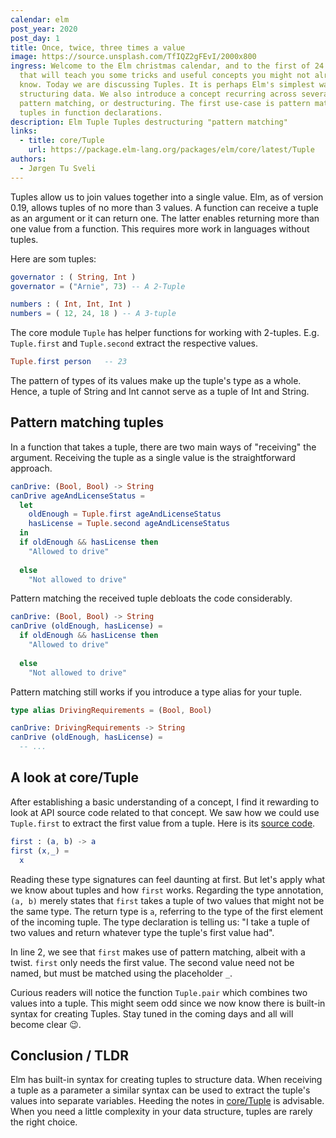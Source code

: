 ```yaml
---
calendar: elm
post_year: 2020
post_day: 1
title: Once, twice, three times a value
image: https://source.unsplash.com/TfIQZ2gFEvI/2000x800
ingress: Welcome to the Elm christmas calendar, and to the first of 24 articles
  that will teach you some tricks and useful concepts you might not already
  know. Today we are discussing Tuples. It is perhaps Elm's simplest way of
  structuring data. We also introduce a concept recurring across several days;
  pattern matching, or destructuring. The first use-case is pattern matching of
  tuples in function declarations.
description: Elm Tuple Tuples destructuring "pattern matching"
links:
  - title: core/Tuple
    url: https://package.elm-lang.org/packages/elm/core/latest/Tuple
authors:
  - Jørgen Tu Sveli
---
```

Tuples allow us to join values together into a single value. Elm, as of version 0.19, allows tuples of no more than 3 values. A function can receive a tuple as an argument or it can return one. The latter enables returning more than one value from a function. This requires more work in languages without tuples. 

Here are som tuples:

```elm
governator : ( String, Int )
governator = ("Arnie", 73) -- A 2-Tuple

numbers : ( Int, Int, Int )
numbers = ( 12, 24, 18 ) -- A 3-tuple

```

The core module `Tuple` has helper functions for working with 2-tuples. E.g. `Tuple.first` and `Tuple.second` extract the respective values. 

```elm
Tuple.first person   -- 23
```

The pattern of types of its values make up the tuple's type as a whole. Hence, a tuple of String and Int cannot serve as a tuple of Int and String.

## Pattern matching tuples

In a function that takes a tuple, there are two main ways of "receiving" the argument. Receiving the tuple as a single value is the straightforward approach.

```elm
canDrive: (Bool, Bool) -> String
canDrive ageAndLicenseStatus =
  let 
    oldEnough = Tuple.first ageAndLicenseStatus
    hasLicense = Tuple.second ageAndLicenseStatus
  in
  if oldEnough && hasLicense then
    "Allowed to drive"
    
  else
    "Not allowed to drive"
```

Pattern matching the received tuple debloats the code considerably.

```elm
canDrive: (Bool, Bool) -> String
canDrive (oldEnough, hasLicense) =
  if oldEnough && hasLicense then
    "Allowed to drive"
    
  else
    "Not allowed to drive"
```

Pattern matching still works if you introduce a type alias for your tuple.

```elm
type alias DrivingRequirements = (Bool, Bool)

canDrive: DrivingRequirements -> String
canDrive (oldEnough, hasLicense) =
  -- ...
```

## A look at core/Tuple

After establishing a basic understanding of a concept, I find it rewarding to look at API source code related to that concept. We saw how we could use `Tuple.first` to extract the first value from a tuple. Here is its [source code](https://github.com/elm/core/blob/master/src/Tuple.elm).

```elm
first : (a, b) -> a
first (x,_) =
  x
```

Reading these type signatures can feel daunting at first. But let's apply what we know about tuples and how `first` works. Regarding the type annotation, `(a, b)` merely states that `first` takes a tuple of two values that might not be the same type. The return type is `a`, referring to the type of the first element of the incoming tuple. The type declaration is telling us: "I take a tuple of two values and return whatever type the tuple's first value had".

In line 2, we see that `first` makes use of pattern matching, albeit with a twist. `first` only needs the first value. The second value need not be named, but must be matched using the placeholder `_`.

Curious readers will notice the function `Tuple.pair` which combines two values into a tuple. This might seem odd since we now know there is built-in syntax for creating Tuples. Stay tuned in the coming days and all will become clear 😉.

## Conclusion / TLDR

Elm has built-in syntax for creating tuples to structure data. When receiving a tuple as a parameter a similar syntax can be used to extract the tuple's values into separate variables. Heeding the notes in [core/Tuple](https://package.elm-lang.org/packages/elm/core/latest/Tuple) is advisable. When you need a little complexity in your data structure, tuples are rarely the right choice.